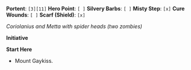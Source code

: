 **Portent**: `[3][11]`
**Hero Point**: `[ ]`
**Silvery Barbs**: `[ ]`
**Misty Step**: `[x]`
**Cure Wounds**: `[ ]`
**Scarf (Shield)**: `[x]`

*Coriolanius and Metta with spider heads (two zombies)*

**Initiative**

**Start Here**
- Mount Gaykiss. 